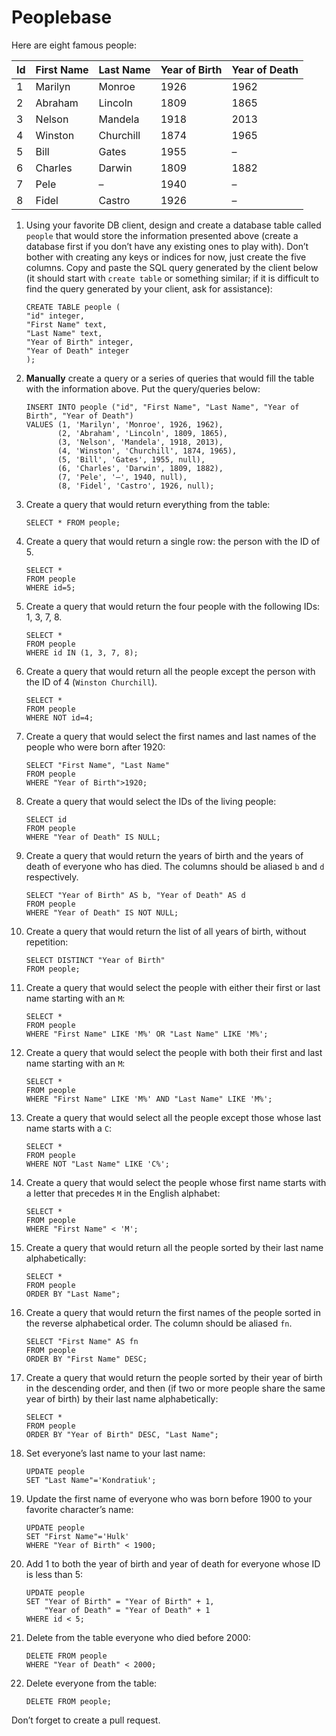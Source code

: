 # Peoplebase

Here are eight famous people: 

| Id | First Name | Last Name | Year of Birth | Year of Death |
|----|------------|-----------|---------------|---------------|
| 1  | Marilyn    | Monroe    | 1926          | 1962          |
| 2  | Abraham    | Lincoln   | 1809          | 1865          |
| 3  | Nelson     | Mandela   | 1918          | 2013          |
| 4  | Winston    | Churchill | 1874          | 1965          |
| 5  | Bill       | Gates     | 1955          | –             |
| 6  | Charles    | Darwin    | 1809          | 1882          |
| 7  | Pele       | –         | 1940          | –             |
| 8  | Fidel      | Castro    | 1926          | –             |

1. Using your favorite DB client, design and create a database table called `people` that would store the information presented above (create a database first if you don’t have any existing ones to play with). Don’t bother with creating any keys or indices for now, just create the five columns. Copy and paste the SQL query generated by the client below (it should start with `create table` or something similar; if it is difficult to find the query generated by your client, ask for assistance):

    ```postgresql
    CREATE TABLE people (
    "id" integer,
    "First Name" text,
    "Last Name" text,
    "Year of Birth" integer,
    "Year of Death" integer
    );
    ```

2. **Manually** create a query or a series of queries that would fill the table with the information above. Put the query/queries below:

    ```postgresql
    INSERT INTO people ("id", "First Name", "Last Name", "Year of Birth", "Year of Death")
    VALUES (1, 'Marilyn', 'Monroe', 1926, 1962),
           (2, 'Abraham', 'Lincoln', 1809, 1865),
           (3, 'Nelson', 'Mandela', 1918, 2013),
           (4, 'Winston', 'Churchill', 1874, 1965),
           (5, 'Bill', 'Gates', 1955, null),
           (6, 'Charles', 'Darwin', 1809, 1882),
           (7, 'Pele', '–', 1940, null),
           (8, 'Fidel', 'Castro', 1926, null);
    ```

3. Create a query that would return everything from the table:

    ```postgresql
    SELECT * FROM people;
    ```
    
4. Create a query that would return a single row: the person with the ID of 5.

    ```postgresql
    SELECT *
    FROM people
    WHERE id=5;
    ```

5. Create a query that would return the four people with the following IDs: 1, 3, 7, 8.

    ```postgresql
    SELECT *
    FROM people
    WHERE id IN (1, 3, 7, 8);
    ```

6. Create a query that would return all the people except the person with the ID of 4 (`Winston Churchill`).

    ```postgresql
    SELECT *
    FROM people
    WHERE NOT id=4;
    ```

7. Create a query that would select the first names and last names of the people who were born after 1920:

    ```postgresql
    SELECT "First Name", "Last Name"
    FROM people
    WHERE "Year of Birth">1920;
    ```
    
8. Create a query that would select the IDs of the living people:

    ```postgresql
    SELECT id
    FROM people
    WHERE "Year of Death" IS NULL;
    ```
    
9. Create a query that would return the years of birth and the years of death of everyone who has died. The columns should be aliased `b` and `d` respectively.

    ```postgresql
    SELECT "Year of Birth" AS b, "Year of Death" AS d
    FROM people
    WHERE "Year of Death" IS NOT NULL;
    ```
    
10. Create a query that would return the list of all years of birth, without repetition:

    ```postgresql
    SELECT DISTINCT "Year of Birth"
    FROM people;
    ```

11. Create a query that would select the people with either their first or last name starting with an `M`:

    ```postgresql
    SELECT *
    FROM people
    WHERE "First Name" LIKE 'M%' OR "Last Name" LIKE 'M%';
    ```

12. Create a query that would select the people with both their first and last name starting with an `M`:

    ```postgresql
    SELECT *
    FROM people
    WHERE "First Name" LIKE 'M%' AND "Last Name" LIKE 'M%';
    ```
    
13. Create a query that would select all the people except those whose last name starts with a `C`:

    ```postgresql
    SELECT *
    FROM people
    WHERE NOT "Last Name" LIKE 'C%';
    ```
    
14. Create a query that would select the people whose first name starts with a letter that precedes `M` in the English alphabet:

    ```postgresql
    SELECT *
    FROM people
    WHERE "First Name" < 'M';
    ```
    
15. Create a query that would return all the people sorted by their last name alphabetically:

    ```postgresql
    SELECT *
    FROM people
    ORDER BY "Last Name";
    ```

16. Create a query that would return the first names of the people sorted in the reverse alphabetical order. The column should be aliased `fn`.

    ```postgresql
    SELECT "First Name" AS fn
    FROM people
    ORDER BY "First Name" DESC;
    ```

17. Create a query that would return the people sorted by their year of birth in the descending order, and then (if two or more people share the same year of birth) by their last name alphabetically:

    ```postgresql
    SELECT *
    FROM people
    ORDER BY "Year of Birth" DESC, "Last Name";
    ```
    
18. Set everyone’s last name to your last name:

    ```postgresql
    UPDATE people
    SET "Last Name"='Kondratiuk';
    ```
    
19. Update the first name of everyone who was born before 1900 to your favorite character’s name:

    ```postgresql
    UPDATE people
    SET "First Name"='Hulk'
    WHERE "Year of Birth" < 1900;
    ```
    
20. Add 1 to both the year of birth and year of death for everyone whose ID is less than 5:

    ```postgresql
    UPDATE people
    SET "Year of Birth" = "Year of Birth" + 1,
        "Year of Death" = "Year of Death" + 1
    WHERE id < 5;
    ```

21. Delete from the table everyone who died before 2000:

    ```postgresql
    DELETE FROM people
    WHERE "Year of Death" < 2000;
    ```

22. Delete everyone from the table:

    ```postgresql
    DELETE FROM people;
    ```
    
Don’t forget to create a pull request.
